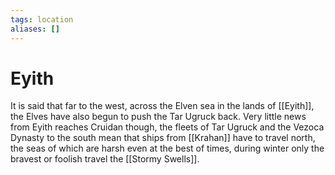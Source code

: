 ```yaml
---
tags: location 
aliases: []
---
```

# Eyith

It is said that far to the west, across the Elven sea in the lands of [[Eyith]], the Elves have also begun to push the Tar Ugruck back. Very little news from Eyith reaches Cruidan though, the fleets of Tar Ugruck and the Vezoca Dynasty to the south mean that ships from [[Krahan]] have to travel north, the seas of which are harsh even at the best of times, during winter only the bravest or foolish travel the [[Stormy Swells]]. 